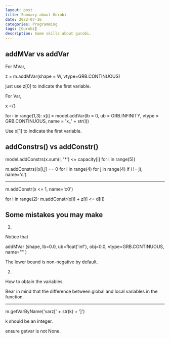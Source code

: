 ```yaml
---
layout: post
title: Summary about Gurobi
date: 2022-07-16
categories: Programming
tags: [Gurobi]
description: Some skills about gurobi.
---
```


## addMVar vs addVar

For MVar, 

z = m.addMVar(shape = W, vtype=GRB.CONTINUOUS)

just use z[0] to indicate the first variable.

For Var,

x ={}

for i in range(1,3):
    x[i] = model.addVar(lb = 0, ub = GRB.INFINITY, vtype = GRB.CONTINUOUS, name = 'x_' + str(i))

Use x[1] to indicate the first variable.

## addConstrs() vs addConstr()

model.addConstrs(x.sum(i, '*') <= capacity[i] for i in range(5))

m.addConstrs((x[i,j] == 0 for i in range(4)
                            for j in range(4)
                            if i != j), name='c')

----------------------------------------------

m.addConstr(x <= 1, name='c0')

for i in range(2):
        m.addConstr(x[i] + z[i] <= d[i])


## Some mistakes you may make

1.
Notice that 

addMVar (shape, lb=0.0, ub=float('inf'), obj=0.0, vtype=GRB.CONTINUOUS, name="" )

The lower bound is non-negative by default.

2.
How to obtain the variables.

Bear in mind that the difference between global and local variables in the function.

----------------

m.getVarByName('varz[' + str(k) + ']')

k should be an integer.

ensure getvar is not None.